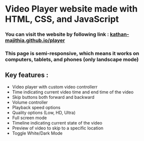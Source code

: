 <h1>Video Player website made with HTML, CSS, and JavaScript </h1>

<h3>You can visit the website by following link : <a href="https://kathan-majithia.github.io/player">kathan-majithia.github.io/player</a></h3>

<h3>This page is semi-responsive, which means it works on computers, tablets, and phones (only landscape mode)</h3>

<h2>Key features : </h2>
<ul>
  <li><div>Video player with custom video controllerr</div></li>
  <li><div>Time indicating current video time and end time of the video</div></li>
  <li><div>Skip buttons both forward and backward</div></li>
  <li><div>Volume controller</div></li>
  <li><div>Playback speed options</div></li>
  <li><div>Quality options (Low, HD, Ultra)</div></li>
  <li><div>Full screen mode</div></li>
  <li><div>Timeline indicating current state of the video</div></li>
  <li><div>Preview of video to skip to a specific location</div></li>
  <li><div>Toggle White/Dark Mode</div></li>
  
  



</ul>
